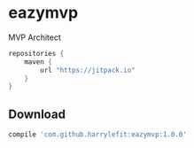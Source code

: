 # eazymvp
MVP Architect

```groovy
repositories {
    maven {
        url "https://jitpack.io"
    }
}
```
Download
--------

```groovy
compile 'com.github.harrylefit:eazymvp:1.0.0'
```
